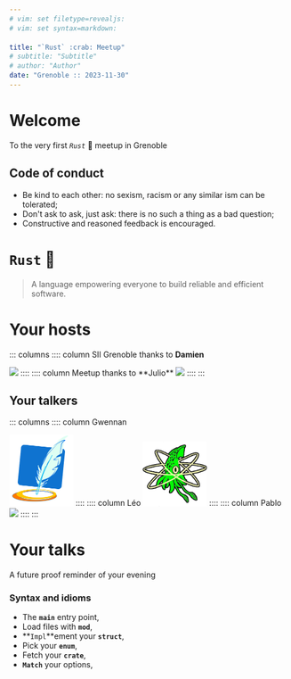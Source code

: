 ```yaml
---
# vim: set filetype=revealjs:
# vim: set syntax=markdown:

title: "`Rust` :crab: Meetup"
# subtitle: "Subtitle"
# author: "Author"
date: "Grenoble :: 2023-11-30"
---
```


# Welcome

To the very first *`Rust`* :crab: meetup in Grenoble

## Code of conduct

* Be kind to each other: no sexism, racism or any similar ism can be tolerated;
* Don't ask to ask, just ask: there is no such a thing as a bad question;
* Constructive and reasoned feedback is encouraged.

# `Rust` :crab:

> A language empowering everyone to build reliable and efficient software.

# Your hosts

::: columns
:::: column
SII Grenoble thanks to **Damien**

<img src="https://upload.wikimedia.org/wikipedia/fr/7/72/SII_logo.jpg" style="width:25vw;">
::::
:::: column
Meetup thanks to **Julio**

<img src="https://upload.wikimedia.org/wikipedia/commons/6/6b/Meetup_Logo.png" style="width:18vw;">
::::
:::

## Your talkers

::: columns
:::: column
Gwennan

<img src="./img/Gwennan.svg" style="width:12vw;">
::::
:::: column
Léo

<img src="./img/NuclearSquid.png" style="width:12vw;">
::::
:::: column
Pablo

<img src="https://pcoves.gitlab.io/processed_images/pcoves.7c2945c5eb9e3ec1.webp" style="width:10vw;">
::::
:::

# Your talks

A future proof reminder of your evening

### Syntax and idioms

* The **`main`** entry point,
* Load files with **`mod`**,
* **`Impl`**ement your **`struct`**,
* Pick your **`enum`**,
* Fetch your **`crate`**,
* **`Match`** your options,
